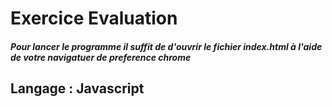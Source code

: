 # Exercice Evaluation 

#####  Pour lancer le programme il suffit de d'ouvrir le fichier index.html à l'aide de votre navigatuer de preference chrome




## Langage : Javascript

